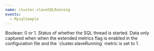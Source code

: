 ```yaml
---
name: cluster.slaveSQLRunning
events:
  - MysqlSample
---
```


Boolean: 0 or 1. Status of whether the SQL thread is started. Data only captured when when the extended metrics flag is enabled in the configuration file and the \`cluster.slaveRunning\` metric is set to 1.
